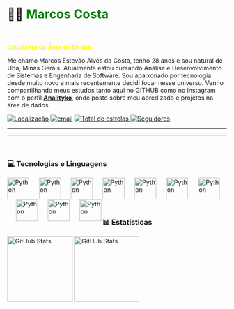 # 🧑‍💻 <font color="green">Marcos Costa</font>
<br/>

<font color="yellow">**Estudante da Área de Dados**</font>
<br/>


Me chamo Marcos Estevão Alves da Costa, tenho 28 anos e sou natural de Ubá, Minas Gerais.
Atualmente estou cursando Análise e Desenvolvimento de Sistemas e Engenharia de Software. Sou apaixonado por tecnologia desde muito novo e mais recentemente decidi focar nesse universo. Venho compartilhando meus estudos tanto aqui no GITHUB como no instagram com o perfil **[Analityko](https://www.instagram.com/analityko/profilecard/?igsh=M29lYjZxZ3doYXZp)**, onde posto sobre meu apredizado e projetos na área de dados.

<p align="left">
    <a href="https://www.google.com.br/maps/place/Juiz+de+Fora,+MG/@-21.728879,-43.464922,12z/data=!3m1!4b1!4m6!3m5!1s0x989c43e1f85da1:0x6236b026b3a0a468!8m2!3d-21.7623932!4d-43.3434669!16zL20vMDNsZzRm?entry=ttu&g_ep=EgoyMDI0MTIxMS4wIKXMDSoASAFQAw%3D%3D">
        <img 
            alt="Localização" 
            title="Localização" 
            src="https://custom-icon-badges.demolab.com/badge/Brasil-MG-green?style=for-the-badge&logo=location&logoColor=white"/></a>                        
    <a href="mailto:marcoss.analytics@gmail.com">
        <img 
            alt="email" 
            title="email" 
            src="https://custom-icon-badges.demolab.com/badge/-Meu Email-red?style=for-the-badge&logo=mail&logoColor=white"/></a> 
        <a href="https://github.com/costaamarcos?tab=repositories&sort=stargazers">
        <img 
            alt="Total de estrelas" 
            title="Total de estrelas GitHub" 
            src="https://custom-icon-badges.demolab.com/github/stars/costaamarcos?color=55960c&style=for-the-badge&labelColor=488207&logo=star&label=estrelas"
        />
    </a>
    <a href="https://github.com/costaamarcos?tab=followers">
        <img 
            alt="Seguidores" 
            title="Me siga no GitHub" 
            src="https://custom-icon-badges.demolab.com/github/followers/costaamarcos?color=236ad3&labelColor=1155ba&style=for-the-badge&logo=github&label=Seguidores&logoColor=white"
        />
    </a>
</p>

---
---
<br/>

### 💻 Tecnologias e Linguagens     


<img
align="left"
alt="Python"
title="PYTHON"
width="50px"
src="https://cdn.jsdelivr.net/gh/devicons/devicon@latest/icons/python/python-original.svg" />

<img
align="left"
alt="Python"
title="PYTHON"
width="50px" 
style="padding-left: 20px;"
src="https://cdn.jsdelivr.net/gh/devicons/devicon@latest/icons/mysql/mysql-original.svg" />  

<img
align="left"
alt="Python"
title="PYTHON"
width="50px"
style="padding-left: 20px;"
src="https://img.icons8.com/?size=100&id=117561&format=png&color=000000"/>

<img
align="left"
alt="Python"
title="PYTHON"
width="50px"
style="padding-left: 20px;"
src="https://img.icons8.com/?size=100&id=Ny0t2MYrJ70p&format=png&color=000000"/>


<img
align="left"
alt="Python"
title="PYTHON"
width="50px" 
style="padding-left: 20px;"
src="https://cdn.jsdelivr.net/gh/devicons/devicon@latest/icons/postgresql/postgresql-original.svg" />
          
    
<img
align="left"
alt="Python"
title="PYTHON"
width="50px" 
style="padding-left: 20px;"
src="https://cdn.jsdelivr.net/gh/devicons/devicon@latest/icons/vscode/vscode-original.svg"/>

<img
align="left"
alt="Python"
title="PYTHON"
width="50px" 
style="padding-left: 20px;"
src="https://cdn.jsdelivr.net/gh/devicons/devicon@latest/icons/pycharm/pycharm-original.svg"/>

<img
align="left"
alt="Python"
title="PYTHON"
width="50px" 
style="padding-left: 20px;"
src="https://cdn.jsdelivr.net/gh/devicons/devicon@latest/icons/linux/linux-original.svg"/>

<img
align="left"
alt="Python"
title="PYTHON"
width="50px" 
style="padding-left: 20px;"
src="https://cdn.jsdelivr.net/gh/devicons/devicon@latest/icons/ubuntu/ubuntu-original.svg"/>
          
          
<img
align="left"
alt="Python"
title="PYTHON"
width="50px" 
style="padding-left: 20px;"          
src="https://cdn.jsdelivr.net/gh/devicons/devicon@latest/icons/windows11/windows11-original.svg" />
      


<br/>
<br/>
<br/>
<br/>

### 📊 Estatísticas 

<p>

<!--
<img
  align="left"
  alt="GitHub Stats" 
  width="425"
  style="padding-rigth: 10px;"
  src="https://streak-stats.demolab.com/?user=costaamarcos&currStreakNum=2FD3EB&fire=pink&sideLabels=F00&date_format=[Y.]n.j&theme=prussian&locale=pt-br" alt="GitHub Streak"
/>
-->

<img
  align="left"
  alt="GitHub Stats"  
  height="150"
  style="padding-rigth: 10px;"
  src="https://github-readme-stats.vercel.app/api?username=costaamarcos&show_icons=true&theme=prussian&locale=pt-br" alt="Anurag's GitHub stats">


<img
  align="left"
  alt="GitHub Stats"
  height="150"
  style="padding-right: 10px;"
  src="https://github-readme-stats.vercel.app/api/top-langs/?username=costaamarcos&theme=prussian&locale=pt-br"> 


</p>
